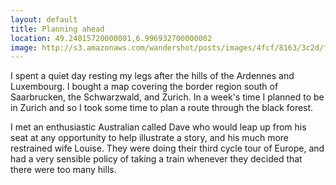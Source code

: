 ```yaml
---
layout: default
title: Planning ahead
location: 49.24015720000001,6.996932700000002
image: http://s3.amazonaws.com/wandershot/posts/images/4fcf/8163/3c2d/f000/0300/002c/original/2012-05-26.jpg?1338999139
---
```

I spent a quiet day resting my legs after the hills of the Ardennes and Luxembourg. I bought a map covering the border region south of Saarbrucken, the Schwarzwald, and Zurich. In a week's time I planned to be in Zurich and so I took some time to plan a route through the black forest.

I met an enthusiastic Australian called Dave who would leap up from his seat at any opportunity to help illustrate a story, and his much more restrained wife Louise. They were doing their third cycle tour of Europe, and had a very sensible policy of taking a train whenever they decided that there were too many hills.